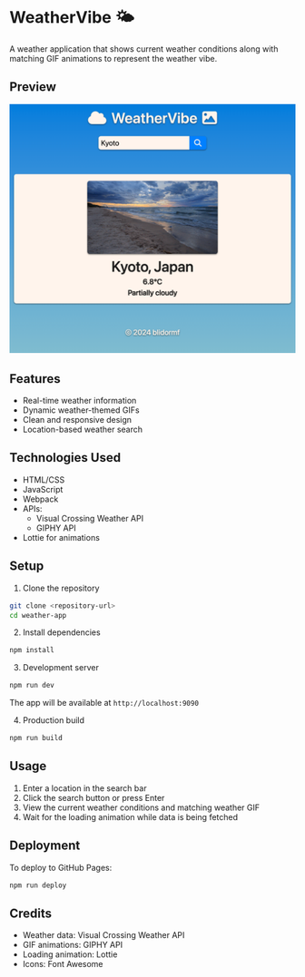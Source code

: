 # WeatherVibe 🌤️

A weather application that shows current weather conditions along with matching GIF animations to represent the weather vibe.

## Preview

![WeatherVibe Screenshot](./src/assets/images/screenshot.png)

## Features

- Real-time weather information
- Dynamic weather-themed GIFs
- Clean and responsive design
- Location-based weather search

## Technologies Used

- HTML/CSS
- JavaScript
- Webpack
- APIs:
  - Visual Crossing Weather API
  - GIPHY API
- Lottie for animations

## Setup

1. Clone the repository
```bash
git clone <repository-url>
cd weather-app
```

2. Install dependencies
```bash
npm install
```

3. Development server
```bash
npm run dev
```
The app will be available at `http://localhost:9090`

4. Production build
```bash
npm run build
```

## Usage

1. Enter a location in the search bar
2. Click the search button or press Enter
3. View the current weather conditions and matching weather GIF
4. Wait for the loading animation while data is being fetched

## Deployment

To deploy to GitHub Pages:
```bash
npm run deploy
```

## Credits

- Weather data: Visual Crossing Weather API
- GIF animations: GIPHY API
- Loading animation: Lottie
- Icons: Font Awesome